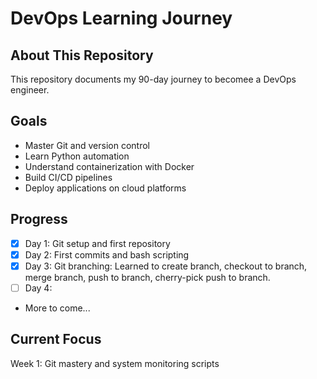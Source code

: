 # DevOps Learning Journey

## About This Repository
This repository documents my 90-day journey to becomee a DevOps engineer.

## Goals
- Master Git and version control
- Learn Python automation
- Understand containerization with Docker
- Build CI/CD pipelines
- Deploy applications on cloud platforms

## Progress
- [x] Day 1: Git setup and first repository
- [x] Day 2: First commits and bash scripting
- [x] Day 3: Git branching: Learned to create branch, checkout to branch, merge branch, push to branch, cherry-pick push to branch.
- [ ] Day 4: 
-   More to come...

## Current Focus
Week 1: Git mastery and system monitoring scripts
